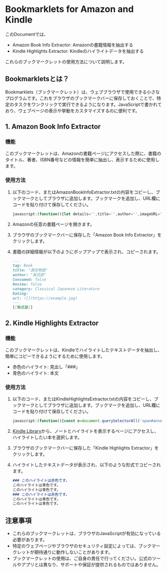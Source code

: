 # Bookmarklets for Amazon and Kindle

このDocumentでは、
- Amazon Book Info Extractor: Amazonの書籍情報を抽出する
- Kindle Highlights Extractor: Kindleのハイライトデータを抽出する

これらのブックマークレットの使用方法について説明します。

## Bookmarkletsとは？
Bookmarklets（ブックマークレット）は、ウェブブラウザで使用できる小さなプログラムです。これをブラウザのブックマークバーに保存しておくことで、特定のタスクをワンクリックで実行できるようになります。JavaScriptで書かれており、ウェブページの表示や挙動をカスタマイズするのに便利です。

## 1. Amazon Book Info Extractor

### 機能
このブックマークレットは、Amazonの書籍ページにアクセスした際に、書籍のタイトル、著者、ISBN番号などの情報を簡単に抽出し、表示するために使用します。

### 使用方法
1. 以下のコード、またはAmazonBookInfoExtractor.txtの内容をコピーし、ブックマークとしてブラウザに追加します。ブックマークを追加し、URL欄にコードを貼り付けて保存してください。
   ```javascript
   javascript:(function(){let details='',title='',author='',imageURL='',category='Motivational Business Management';const detailsDiv=document.querySelector('#detailBullets_feature_div');if(detailsDiv){detailsDiv.querySelectorAll('ul.detail-bullet-list > li').forEach(item=>{const labelElement=item.querySelector('.a-text-bold');if(labelElement&&!labelElement.textContent.includes('Customer Reviews')&&!labelElement.textContent.includes('Dimensions')){const value=labelElement.nextElementSibling?labelElement.nextElementSibling.textContent.trim().split('(')[0].trim():'';details+='\n'+labelElement.textContent.trim()+': '+value;}});}else{details='Details not found';}title=document.querySelector('#productTitle, #ebooksProductTitle')?.innerText.trim()||'Title not found';author=Array.from(document.querySelectorAll('.author a.a-link-normal')).map(e=>e.innerText.trim()).join(', ')||'Author not found';imageURL=document.querySelector('img#landingImage')?.src||'Image URL not found';const yaml=%60---\ntag: Book\ntitle: "${title}"\nauthor: "${author}"\nConsumed: false\nReview: false\ncategory: ${category}\nRating: \nurl: ![](${imageURL})\n---\n[[${author}]]%60;const textarea=document.createElement("textarea");textarea.value=yaml;document.body.appendChild(textarea);textarea.select();document.execCommand('copy');document.body.removeChild(textarea);alert('Information copied to clipboard:\n'+yaml);})();
   ```

2. Amazonの任意の書籍ページを開きます。

3. ブラウザのブックマークバーに保存した「Amazon Book Info Extractor」をクリックします。

4. 書籍の詳細情報が以下のようにポップアップで表示され、コピーされます。
    ```markdown
    ---
    tag: Book
    title: "源氏物語"
    author: "紫式部"
    Consumed: false
    Review: false
    category: Classical Japanese Literature
    Rating: 
    url: ![](https://example.jpg)
    ---
    [[紫式部]]
    ```

## 2. Kindle Highlights Extractor

### 機能
このブックマークレットは、Kindleでハイライトしたテキストデータを抽出し、簡単にコピーできるようにするために使用します。
- 赤色のハイライト: 見出し「###」
- 青色のハイライト: 本文

### 使用方法
1. 以下のコード、またはKindleHighlightsExtractor.txtの内容をコピーし、ブックマークとしてブラウザに追加します。ブックマークを追加し、URL欄にコードを貼り付けて保存してください。
   ```javascript
   javascript:(function(){const e=document.querySelectorAll('span#annotationHighlightHeader'),t=document.querySelectorAll('div[id^="highlight-"]');let n=[];if(t.length===e.length){for(let l=0;l<t.length;l++){let a=t[l],i=a.textContent.trim();a.classList.contains('kp-notebook-highlight-pink')?i=%60### ${i}%60:a.classList.contains('kp-notebook-highlight-blue')||(i=%60${i}%60),n.push(i)}}let d=n.join('\n');const r=document.createElement('textarea');r.style.position='fixed',r.style.top=0,r.style.left=0,r.style.width='100%',r.style.height='100%',r.style.zIndex=2147483647,r.textContent=d,document.body.innerHTML='',document.body.appendChild(r),r.select();})();
   ```

2. [Kindle Library](https://read.amazon.co.jp/kindle-library)から、ノートとハイライトを表示するページにアクセスし、ハイライトしたい本を選択します。

3. ブラウザのブックマークバーに保存した「Kindle Highlights Extractor」をクリックします。

4. ハイライトしたテキストデータが表示され、以下のような形式でコピーされます。
    ```markdown
    ### このハイライトは赤色です。
    このハイライトは青色です。
    このハイライトは青色です。
    ### このハイライトは赤色です。
    このハイライトは青色です。
    このハイライトは青色です。
    ```


## 注意事項
- これらのブックマークレットは、ブラウザのJavaScriptが有効になっている必要があります。
- 特定のウェブページやブラウザのセキュリティ設定によっては、ブックマークレットが期待通りに動作しないことがあります。
- ブックマークレットの使用は、ご自身の責任で行ってください。公式のツールやアプリとは異なり、サポートや保証が提供されるものではありません。
